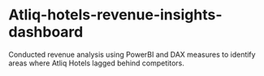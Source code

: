 # Atliq-hotels-revenue-insights-dashboard
Conducted revenue analysis using PowerBI and DAX measures to identify areas where Atliq Hotels lagged behind competitors.
